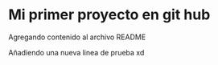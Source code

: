 # Mi primer proyecto en git hub
Agregando contenido al archivo README


Añadiendo una nueva linea de prueba xd
